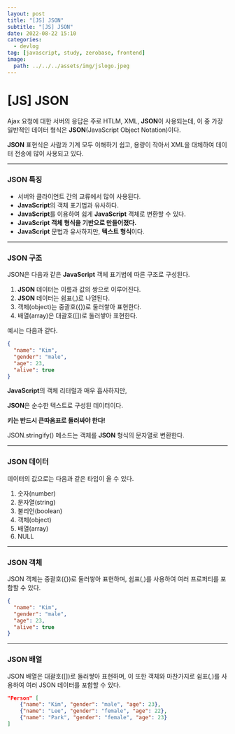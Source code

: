 ```yaml
---
layout: post
title: "[JS] JSON"
subtitle: "[JS] JSON"
date: 2022-08-22 15:10
categories:
  - devlog
tag: [javascript, study, zerobase, frontend]
image:
  path: ../../../assets/img/jslogo.jpeg
---
```


# [JS] JSON

Ajax 요청에 대한 서버의 응답은 주로 HTLM, XML, **JSON**이 사용되는데, 이 중 가장 일반적인 데이터 형식은 **JSON**(JavaScript Object Notation)이다.

**JSON** 표현식은 사람과 기계 모두 이해하기 쉽고, 용량이 작아서 XML을 대체하여 데이터 전송에 많이 사용되고 있다.

---

### JSON 특징

- 서버와 클라이언트 간의 교류에서 많이 사용된다.
- **JavaScript**의 객체 표기법과 유사하다.
- **JavaScript**를 이용하여 쉽게 **JavaScript** 객체로 변환할 수 있다.
- **JavaScript 객체 형식을 기반으로 만들어졌다.**
- **JavaScript** 문법과 유사하지만, **텍스트 형식**이다.

---

### JSON 구조

JSON은 다음과 같은 **JavaScript** 객체 표기법에 따른 구조로 구성된다.

1. **JSON** 데이터는 이름과 값의 쌍으로 이루어진다.
2. **JSON** 데이터는 쉼표(,)로 나열된다.
3. 객체(object)는 중괄호({})로 둘러쌓아 표현한다.
4. 배열(array)은 대괄호([])로 둘러쌓아 표현한다.

예시는 다음과 같다.

```json
{
  "name": "Kim",
  "gender": "male",
  "age": 23,
  "alive": true
}
```

**JavaScript**의 객체 리터럴과 매우 흡사하지만, 

**JSON**은 순수한 텍스트로 구성된 데이터이다.

**키는 반드시 큰따옴표로 둘러싸야 한다!**

JSON.stringify() 메소드는 객체를 **JSON** 형식의 문자열로 변환한다.

---

### JSON 데이터

데이터의 값으로는 다음과 같은 타입이 올 수 있다.

1. 숫자(number)
2. 문자열(string)
3. 불리언(boolean)
4. 객체(object)
5. 배열(array)
6. NULL

---

### JSON 객체

JSON 객체는 중괄호({})로 둘러쌓아 표현하며, 쉼표(,)를 사용하여 여러 프로퍼티를 포함할 수 있다.

```json
{
  "name": "Kim",
  "gender": "male",
  "age": 23,
  "alive": true
}
```

---

### JSON 배열

JSON 배열은 대괄호([])로 둘러쌓아 표현하며, 이 또한 객체와 마찬가지로 쉼표(,)를 사용하여 여러 JSON 데이터를 포함할 수 있다.

```json
"Person" [
	{"name": "Kim", "gender": "male", "age": 23},
	{"name": "Lee", "gender": "female", "age": 22},
	{"name": "Park", "gender": "female", "age": 23}
]
```